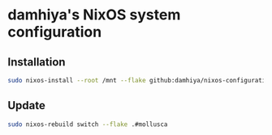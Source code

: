 # damhiya's NixOS system configuration

## Installation
```sh
sudo nixos-install --root /mnt --flake github:damhiya/nixos-configuration#mollusca
```

## Update
```sh
sudo nixos-rebuild switch --flake .#mollusca
```
